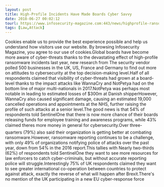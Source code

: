 ```yaml
---
layout: post
title: High-Profile Incidents Have Made Boards Cyber Savvy
date: 2018-06-27 00:02:12
tourl: https://www.infosecurity-magazine.com:443/news/highprofile-ransomware-cyber-savvy/
tags: [Law,Attack]
---
```

Cookies enable us to provide the best experience possible and help us understand how visitors use our website. By browsing Infosecurity Magazine, you agree to our use of cookies.Global boards have become more aware of cyber-threats thanks to the devastating effect of high-profile ransomware incidents last year, new research from The security vendor polled 500 businesses in the UK, US, France and Germany to find out more on attitudes to cybersecurity at the top decision-making level.Half of all respondents claimed that visibility of cyber-threats had grown at a board-level thanks to the impact attacks like WannaCry and NotPetya had on the bottom line of major multi-nationals in 2017.NotPetya was perhaps most notable in leading to estimated losses of $300m at Danish shipperHowever, WannaCry also caused significant damage, causing an estimated 19,000 cancelled operations and appointments at the NHS, further raising the profile of such attacks at a senior level.The good news is that 54% of respondents told SentinelOne that there is now more chance of their boards releasing funds for employee training and awareness programs, while 43% claimed theres more money in general for cybersecurity.Over three-quarters (79%) also said their organization is getting better at combating ransomware.However, ransomware reporting continues to be a challenge, with only 49% of organizations notifying police of attacks over the past year, down from 54% in the 2016 report.This tallies with Nearly two-thirds (62%) of respondents told SentinelOne they want to see more resources for law enforcers to catch cyber-criminals, but without accurate reporting police will struggle.Interestingly 75% of UK respondents claimed they want to see greater international co-operation between countries to protect against attack, exactly the reverse of what will happen after Brexit.There's no mention of the UK participating in a new EU cyber-response force 